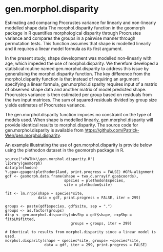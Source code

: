 # gen.morphol.disparity
Estimating and comparing Procrustes variance for linearly and non-linearly modelled shape data
The morphol.disparity function in the geomorph package in R quantifies morphological disparity through Procrustes variance and compares the groups in a pairwise manner through permutation tests. This function assumes that shape is modelled linearly and it requires a linear model formula as its first argument.

In the present study, shape development was modelled non-linearly with age, which impeded the use of morphol.disparity. We therefore developed a statistical routine named gen.morphol.disparity to address this issue by generalising the morphol.disparity function. The key difference from the morphol.disparity function is that instead of requiring an argument specifying a linear formula, gen.morphol.disparity requires input of a matrix of observed shape data and another matrix of model predicted shape. Procrustes variance is then estimated per group based on residuals from the two input matrices. The sum of squared residuals divided by group size yields estimates of Procrustes variance.

The gen.morphol.disparity function imposes no constraint on the type of models used. When shape is modelled linearly, gen.morphol.disparity will provide identical results to morphol.disparity. The source code for gen.morphol.disparity is available from https://github.com/Patrick-Wen/gen.morphol.disparity.

An example illustrating the use of gen.morphol.disparity is provide below using the plethodon dataset in the geomorph package in R.

```
source("<PATH>\\gen.morphol.disparity.R")
library(geomorph)
data(plethodon)
Y.gpa<-gpagen(plethodon$land, print.progress = FALSE) #GPA-alignment
gdf <- geomorph.data.frame(shape = two.d.array(Y.gpa$coords),
                           species = plethodon$species,
                           site = plethodon$site)

fit <- lm.rrpp(shape ~ species*site, 
               data = gdf, print.progress = FALSE, iter = 299)

groups <- paste(gdf$species, gdf$site, sep = ".")
groups <- as.factor(groups)
disp <- gen.morphol.disparity(obsShp = gdf$shape, expShp = fit$LM$fitted, 
                              groups = groups, iter = 299)

# Identical to results from morphol.disparity since a linear model is used.
morphol.disparity(shape ~ species*site, groups= ~species*site,
                  data = gdf, iter = 299, print.progress = FALSE)
```
